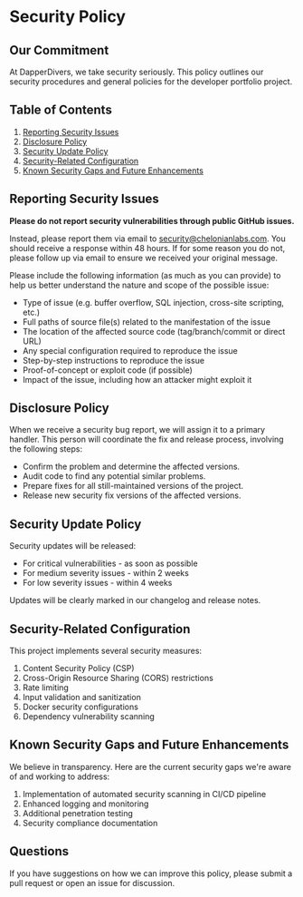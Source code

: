 # Security Policy

## Our Commitment

At DapperDivers, we take security seriously. This policy outlines our security procedures and general policies for the developer portfolio project.

## Table of Contents

1. [Reporting Security Issues](#reporting-security-issues)
2. [Disclosure Policy](#disclosure-policy)
3. [Security Update Policy](#security-update-policy)
4. [Security-Related Configuration](#security-related-configuration)
5. [Known Security Gaps and Future Enhancements](#known-security-gaps-and-future-enhancements)

## Reporting Security Issues

**Please do not report security vulnerabilities through public GitHub issues.**

Instead, please report them via email to security@chelonianlabs.com. You should receive a response within 48 hours. If for some reason you do not, please follow up via email to ensure we received your original message.

Please include the following information (as much as you can provide) to help us better understand the nature and scope of the possible issue:

* Type of issue (e.g. buffer overflow, SQL injection, cross-site scripting, etc.)
* Full paths of source file(s) related to the manifestation of the issue
* The location of the affected source code (tag/branch/commit or direct URL)
* Any special configuration required to reproduce the issue
* Step-by-step instructions to reproduce the issue
* Proof-of-concept or exploit code (if possible)
* Impact of the issue, including how an attacker might exploit it

## Disclosure Policy

When we receive a security bug report, we will assign it to a primary handler. This person will coordinate the fix and release process, involving the following steps:

* Confirm the problem and determine the affected versions.
* Audit code to find any potential similar problems.
* Prepare fixes for all still-maintained versions of the project.
* Release new security fix versions of the affected versions.

## Security Update Policy

Security updates will be released:

* For critical vulnerabilities - as soon as possible
* For medium severity issues - within 2 weeks
* For low severity issues - within 4 weeks

Updates will be clearly marked in our changelog and release notes.

## Security-Related Configuration

This project implements several security measures:

1. Content Security Policy (CSP)
2. Cross-Origin Resource Sharing (CORS) restrictions
3. Rate limiting
4. Input validation and sanitization
5. Docker security configurations
6. Dependency vulnerability scanning

## Known Security Gaps and Future Enhancements

We believe in transparency. Here are the current security gaps we're aware of and working to address:

1. Implementation of automated security scanning in CI/CD pipeline
2. Enhanced logging and monitoring
3. Additional penetration testing
4. Security compliance documentation

## Questions

If you have suggestions on how we can improve this policy, please submit a pull request or open an issue for discussion.
